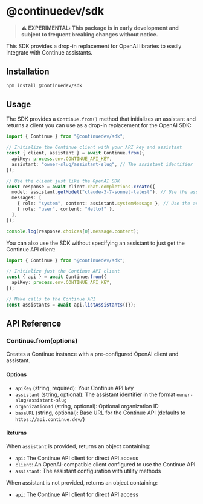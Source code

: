 # @continuedev/sdk

> **⚠️ EXPERIMENTAL: This package is in early development and subject to frequent breaking changes without notice.**

This SDK provides a drop-in replacement for OpenAI libraries to easily integrate with Continue assistants.

## Installation

```bash
npm install @continuedev/sdk
```

## Usage

The SDK provides a `Continue.from()` method that initializes an assistant and returns a client you can use as a drop-in replacement for the OpenAI SDK:

```typescript
import { Continue } from "@continuedev/sdk";

// Initialize the Continue client with your API key and assistant
const { client, assistant } = await Continue.from({
  apiKey: process.env.CONTINUE_API_KEY,
  assistant: "owner-slug/assistant-slug", // The assistant identifier
});

// Use the client just like the OpenAI SDK
const response = await client.chat.completions.create({
  model: assistant.getModel("claude-3-7-sonnet-latest"), // Use the assistant's model
  messages: [
    { role: "system", content: assistant.systemMessage }, // Use the assistant's system message
    { role: "user", content: "Hello!" },
  ],
});

console.log(response.choices[0].message.content);
```

You can also use the SDK without specifying an assistant to just get the Continue API client:

```typescript
import { Continue } from "@continuedev/sdk";

// Initialize just the Continue API client
const { api } = await Continue.from({
  apiKey: process.env.CONTINUE_API_KEY,
});

// Make calls to the Continue API
const assistants = await api.listAssistants({});
```

## API Reference

### Continue.from(options)

Creates a Continue instance with a pre-configured OpenAI client and assistant.

#### Options

- `apiKey` (string, required): Your Continue API key
- `assistant` (string, optional): The assistant identifier in the format `owner-slug/assistant-slug`
- `organizationId` (string, optional): Optional organization ID
- `baseURL` (string, optional): Base URL for the Continue API (defaults to `https://api.continue.dev/`)

#### Returns

When `assistant` is provided, returns an object containing:

- `api`: The Continue API client for direct API access
- `client`: An OpenAI-compatible client configured to use the Continue API
- `assistant`: The assistant configuration with utility methods

When assistant is not provided, returns an object containing:

- `api`: The Continue API client for direct API access
